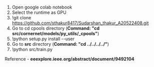 

1)	Open google colab notebook 
2)	Select the runtime as GPU
3)	!git clone https://github.com/sthakur8417/Sudarshan_thakur_A20522408.git
4)	Go to cd cpools directory (**Command: "cd src/cornernet/models/py_utils/_cpools"**)
5)	!python setup.py install --user
6)	Go to **src** directory (**Command: "cd ../../../../"**)
7)  !python src/train.py

Reference - **eeexplore.ieee.org/abstract/document/9492104**